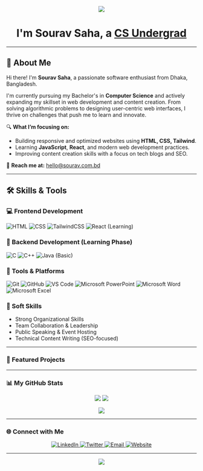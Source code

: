 <p align="center">
  <img src="https://capsule-render.vercel.app/api?type=waving&color=gradient&height=200&section=header&text=Hi%20there!&fontSize=70&animation=fadeIn&fontAlignY=35"/>
</p>

<div align="center">

  <h1>
    I'm Sourav Saha, a <a href="https://sourav.com.bd">CS Undergrad</a>
  </h1>
  
</div>

---

## 👋 About Me

Hi there! I'm **Sourav Saha**, a passionate software enthusiast from Dhaka, Bangladesh.

I'm currently pursuing my Bachelor's in **Computer Science** and actively expanding my skillset in web development and content creation. From solving algorithmic problems to designing user-centric web interfaces, I thrive on challenges that push me to learn and innovate.


🔍 **What I’m focusing on:**
- Building responsive and optimized websites using **HTML, CSS, Tailwind**.
- Learning **JavaScript**, **React**, and modern web development practices.
- Improving content creation skills with a focus on tech blogs and SEO.

📢 **Reach me at:** hello@sourav.com.bd

---

## 🛠 Skills & Tools

### 💻 Frontend Development
![HTML](https://img.shields.io/badge/HTML5-E34F26?style=for-the-badge&logo=html5&logoColor=white)
![CSS](https://img.shields.io/badge/CSS3-1572B6?style=for-the-badge&logo=css3&logoColor=white)
![TailwindCSS](https://img.shields.io/badge/TailwindCSS-06B6D4?style=for-the-badge&logo=tailwindcss&logoColor=white)
![React (Learning)](https://img.shields.io/badge/React-61DAFB?style=for-the-badge&logo=react&logoColor=black)

### 🔡 Backend Development (Learning Phase)
![C](https://img.shields.io/badge/C-00599C?style=for-the-badge&logo=c&logoColor=white)
![C++](https://img.shields.io/badge/C++-00599C?style=for-the-badge&logo=cplusplus&logoColor=white)
![Java (Basic)](https://img.shields.io/badge/Java-007396?style=for-the-badge&logo=java&logoColor=white)

### 🧰 Tools & Platforms
![Git](https://img.shields.io/badge/Git-F05032?style=for-the-badge&logo=git&logoColor=white)
![GitHub](https://img.shields.io/badge/GitHub-181717?style=for-the-badge&logo=github&logoColor=white)
![VS Code](https://img.shields.io/badge/VSCode-007ACC?style=for-the-badge&logo=visualstudiocode&logoColor=white)
![Microsoft PowerPoint](https://img.shields.io/badge/MS%20PowerPoint-B7472A?style=for-the-badge&logo=microsoftpowerpoint&logoColor=white)
![Microsoft Word](https://img.shields.io/badge/MS%20Word-2B579A?style=for-the-badge&logo=microsoftword&logoColor=white)
![Microsoft Excel](https://img.shields.io/badge/MS%20Excel-217346?style=for-the-badge&logo=microsoftexcel&logoColor=white)

### 📝 Soft Skills
- Strong Organizational Skills
- Team Collaboration & Leadership
- Public Speaking & Event Hosting
- Technical Content Writing (SEO-focused)

---

### 🌟 Featured Projects

<!-- Add your project showcases here when ready -->

---

### 📊 My GitHub Stats

<p align="center">
  <img src="https://img.shields.io/badge/dynamic/json?color=blue&label=GitHub%20Followers&query=%24.followers&url=https%3A%2F%2Fapi.github.com%2Fusers%2Fsourav-saha&style=for-the-badge" />
  <img src="https://img.shields.io/badge/dynamic/json?color=blue&label=GitHub%20Repos&query=%24.public_repos&url=https%3A%2F%2Fapi.github.com%2Fusers%2Fsourav-saha&style=for-the-badge" />
</p>

<p align="center">
  <img src="https://github-readme-streak-stats.herokuapp.com/?user=sourav-saha&theme=tokyonight&hide_border=true" />
</p>

---

### 🌐 Connect with Me

<p align="center">
  <a href="https://www.linkedin.com/in/souravsahapartho/" target="_blank">
    <img src="https://img.shields.io/badge/LinkedIn-0077B5?style=for-the-badge&logo=linkedin&logoColor=white" alt="LinkedIn">
  </a>
  <a href="https://twitter.com/souravpartho" target="_blank">
    <img src="https://img.shields.io/badge/Twitter-1DA1F2?style=for-the-badge&logo=twitter&logoColor=white" alt="Twitter">
  </a>
  <a href="mailto:hello@sourav.com.bd">
    <img src="https://img.shields.io/badge/Email-D14836?style=for-the-badge&logo=gmail&logoColor=white" alt="Email">
  </a>
  <a href="https://sourav.com.bd" target="_blank">
    <img src="https://img.shields.io/badge/Portfolio-255E63?style=for-the-badge&logo=react&logoColor=white" alt="Website">
  </a>
</p>

---

<p align="center">
  <img src="https://capsule-render.vercel.app/api?type=waving&color=gradient&height=120&section=footer"/>
</p>
